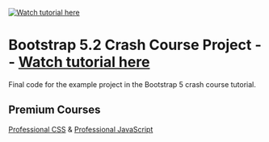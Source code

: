 [![Watch tutorial here](https://img.youtube.com/vi/jdAjQykqICY/0.jpg)](https://www.youtube.com/watch?v=jdAjQykqICY)

# Bootstrap 5.2 Crash Course Project -- [Watch tutorial here](https://www.youtube.com/watch?v=jdAjQykqICY)

Final code for the example project in the Bootstrap 5 crash course tutorial.

## Premium Courses
[Professional CSS](https://bytegrad.com/courses/professional-css) &
[Professional JavaScript](https://bytegrad.com/courses/professional-javascript)
